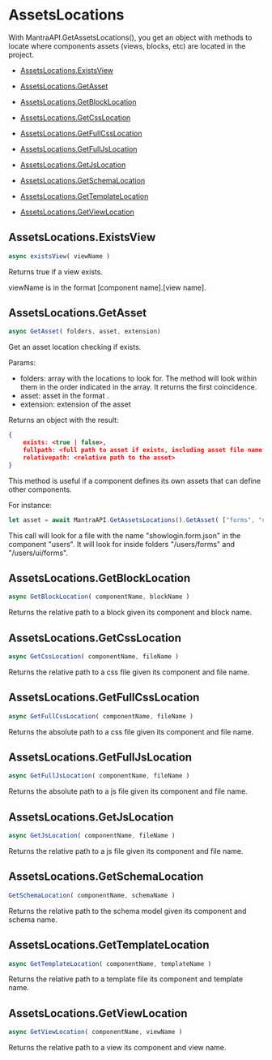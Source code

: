 # AssetsLocations

With MantraAPI.GetAssetsLocations(), you get an object with methods to locate where components assets (views, blocks, etc) are located in the project.

* [AssetsLocations.ExistsView](#assetslocations.existsview)

* [AssetsLocations.GetAsset](#assetslocations.getasset)
  
* [AssetsLocations.GetBlockLocation](#assetslocations.getblocklocation)

* [AssetsLocations.GetCssLocation](#assetslocations.getcsslocation)

* [AssetsLocations.GetFullCssLocation](#assetslocations.getfullcsslocation)

* [AssetsLocations.GetFullJsLocation](#assetslocations.getfulljslocation)

* [AssetsLocations.GetJsLocation](#assetslocations.getjslocation)

* [AssetsLocations.GetSchemaLocation](#assetslocations.getschemalocation)

* [AssetsLocations.GetTemplateLocation](#assetslocations.gettemplatelocation)

* [AssetsLocations.GetViewLocation](#assetslocations.getviewlocation)

## AssetsLocations.ExistsView

```js
async existsView( viewName )
```

Returns true if a view exists.

viewName is in the format [component name].[view name].

## AssetsLocations.GetAsset

```js
async GetAsset( folders, asset, extension)
```

Get an asset location checking if exists.

Params:
* folders: array with the locations to look for. The method will look within them in the order indicated in the array. It returns the first coincidence.
* asset: asset in the format <component name>.<asset name>
* extension: extension of the asset

Returns an object with the result: 

```json
{
    exists: <true | false>,
    fullpath: <full path to asset if exists, including asset file name an extension>,
    relativepath: <relative path to the asset>
}
```

This method is useful if a component defines its own assets that can define other components.

For instance:

```js
let asset = await MantraAPI.GetAssetsLocations().GetAsset( ["forms", "ui/forms"], `users.showlogin`, "form.json" );
```

This call will look for a file with the name "showlogin.form.json" in the component "users". It will look for inside folders "/users/forms" and "/users/ui/forms".

## AssetsLocations.GetBlockLocation

```js
async GetBlockLocation( componentName, blockName )
```

Returns the relative path to a block given its component and block name.


## AssetsLocations.GetCssLocation

```js
async GetCssLocation( componentName, fileName )
```

Returns the relative path to a css file given its component and file name.

## AssetsLocations.GetFullCssLocation

```js
async GetFullCssLocation( componentName, fileName )
```

Returns the absolute path to a css file given its component and file name.

## AssetsLocations.GetFullJsLocation

```js
async GetFullJsLocation( componentName, fileName )
```

Returns the absolute path to a js file given its component and file name.

## AssetsLocations.GetJsLocation

```js
async GetJsLocation( componentName, fileName )
```

Returns the relative path to a js file given its component and file name.

## AssetsLocations.GetSchemaLocation

```js
GetSchemaLocation( componentName, schemaName )
```

Returns the relative path to the schema model given its component and schema name.

## AssetsLocations.GetTemplateLocation

```js
async GetTemplateLocation( componentName, templateName )
```

Returns the relative path to a template file its component and template name.

## AssetsLocations.GetViewLocation

```js
async GetViewLocation( componentName, viewName )
```    

Returns the relative path to a view its component and view name.